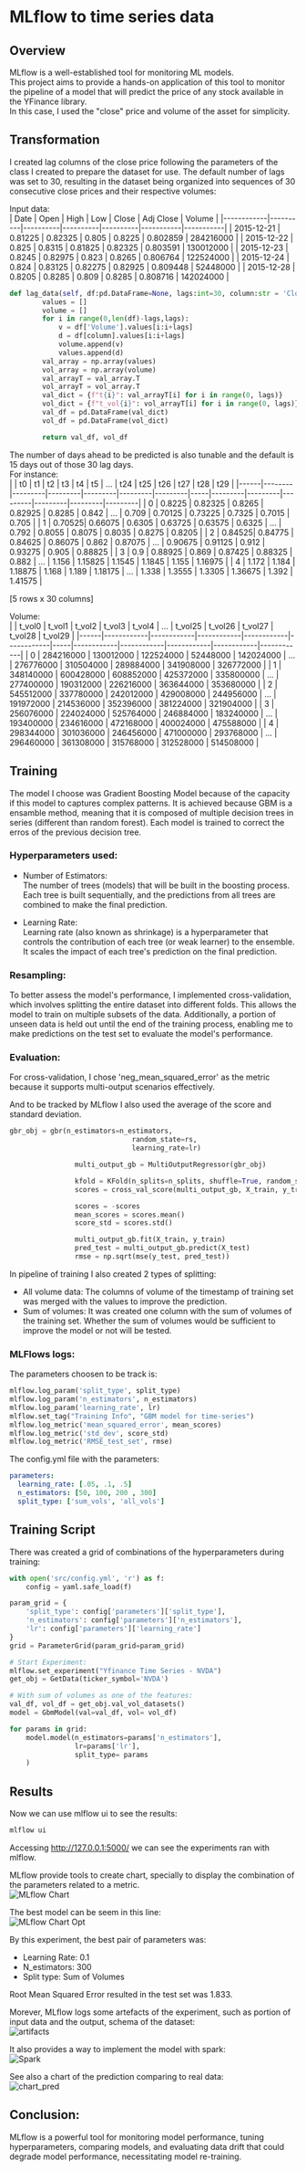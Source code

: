 # MLflow to time series data  
  
## Overview  
MLflow is a well-established tool for monitoring ML models.  
This project aims to provide a hands-on application of this tool to monitor the pipeline of a model that will predict the price of any stock available in the YFinance library.  
In this case, I used the "close" price and volume of the asset for simplicity.   
  
## Transformation  
I created lag columns of the close price following the parameters of the class I created to prepare the dataset for use. The default number of lags was set to 30, resulting in the dataset being organized into sequences of 30 consecutive close prices and their respective volumes:  
  
Input data:  
| Date       | Open     | High     | Low      | Close    | Adj Close | Volume    |
|------------|----------|----------|----------|----------|-----------|-----------|
| 2015-12-21 | 0.81225  | 0.82325  | 0.805    | 0.8225   | 0.802859  | 284216000 |
| 2015-12-22 | 0.825    | 0.8315   | 0.81825  | 0.82325  | 0.803591  | 130012000 |
| 2015-12-23 | 0.8245   | 0.82975  | 0.823    | 0.8265   | 0.806764  | 122524000 |
| 2015-12-24 | 0.824    | 0.83125  | 0.82275  | 0.82925  | 0.809448  | 52448000  |
| 2015-12-28 | 0.8205   | 0.8285   | 0.809    | 0.8285   | 0.808716  | 142024000 |
  
```python   
def lag_data(self, df:pd.DataFrame=None, lags:int=30, column:str = 'Close'):
        values = []
        volume = []
        for i in range(0,len(df)-lags,lags):
            v = df['Volume'].values[i:i+lags]
            d = df[column].values[i:i+lags]
            volume.append(v)
            values.append(d)
        val_array = np.array(values)
        vol_array = np.array(volume)
        val_arrayT = val_array.T
        vol_arrayT = vol_array.T
        val_dict = {f"t{i}": val_arrayT[i] for i in range(0, lags)}
        vol_dict = {f"t_vol{i}": vol_arrayT[i] for i in range(0, lags)}
        val_df = pd.DataFrame(val_dict)
        vol_df = pd.DataFrame(vol_dict)

        return val_df, vol_df
```
  
The number of days ahead to be predicted is also tunable and the default is 15 days out of those 30 lag days.  
For instance:  
|      |   t0   |   t1    |   t2    |   t3    |   t4    |   t5    | ... |   t24   |   t25   |   t26   |   t27   |   t28   |   t29   |
|------|--------|---------|---------|---------|---------|---------|-----|---------|---------|---------|---------|---------|---------|
|  0   | 0.8225 | 0.82325 | 0.8265  | 0.82925 | 0.8285  | 0.842   | ... | 0.709   | 0.70125 | 0.73225 | 0.7325  | 0.7015  | 0.705   |
|  1   | 0.70525| 0.66075 | 0.6305  | 0.63725 | 0.63575 | 0.6325  | ... | 0.792   | 0.8055  | 0.8075  | 0.8035  | 0.8275  | 0.8205  |
|  2   | 0.84525| 0.84775 | 0.84625 | 0.86075 | 0.862   | 0.87075 | ... | 0.90675 | 0.91125 | 0.912   | 0.93275 | 0.905   | 0.88825 |
|  3   | 0.9    | 0.88925 | 0.869   | 0.87425 | 0.88325 | 0.882   | ... | 1.156   | 1.15825 | 1.1545  | 1.1845  | 1.155   | 1.16975 |
|  4   | 1.172  | 1.184   | 1.18875 | 1.168   | 1.189   | 1.18175 | ... | 1.338   | 1.3555  | 1.3305  | 1.36675 | 1.392   | 1.41575 |  
  
[5 rows x 30 columns]  
   
Volume:  
|      |   t_vol0   |   t_vol1   |   t_vol2   |   t_vol3   |   t_vol4   | ... |   t_vol25  |   t_vol26  |   t_vol27  |   t_vol28  |   t_vol29  |
|------|------------|------------|------------|------------|------------|-----|------------|------------|------------|------------|------------|
|  0   | 284216000  | 130012000  | 122524000  | 52448000   | 142024000  | ... | 276776000  | 310504000  | 289884000  | 341908000  | 326772000  |
|  1   | 348140000  | 600428000  | 608852000  | 425372000  | 335800000  | ... | 277400000  | 190312000  | 226216000  | 363644000  | 353680000  |
|  2   | 545512000  | 337780000  | 242012000  | 429008000  | 244956000  | ... | 191972000  | 214536000  | 352396000  | 381224000  | 321904000  |
|  3   | 256076000  | 224024000  | 525764000  | 246884000  | 183240000  | ... | 193400000  | 234616000  | 472168000  | 400024000  | 475588000  |
|  4   | 298344000  | 301036000  | 246456000  | 471000000  | 293768000  | ... | 296460000  | 361308000  | 315768000  | 312528000  | 514508000  |
  
##  Training  
The model I choose was Gradient Boosting Model because of the capacity if this model to captures complex patterns. It is achieved because GBM is a ensamble method, meaning that it is composed of multiple decision trees in series (different than random forest). Each model is trained to correct the erros of the previous decision tree.  
  
### Hyperparameters used:
- Number of Estimators:  
The number of trees (models) that will be built in the boosting process. Each tree is built sequentially, and the predictions from all trees are combined to make the final prediction.
  
- Learning Rate:  
Learning rate (also known as shrinkage) is a hyperparameter that controls the contribution of each tree (or weak learner) to the ensemble. It scales the impact of each tree's prediction on the final prediction.  
  
### Resampling:  
To better assess the model's performance, I implemented cross-validation, which involves splitting the entire dataset into different folds. This allows the model to train on multiple subsets of the data. Additionally, a portion of unseen data is held out until the end of the training process, enabling me to make predictions on the test set to evaluate the model's performance.  


### Evaluation:  
For cross-validation, I chose 'neg_mean_squared_error' as the metric because it supports multi-output scenarios effectively.  
  
And to be tracked by MLflow I also used the average of the score and standard deviation.  
  
```python
gbr_obj = gbr(n_estimators=n_estimators, 
                              random_state=rs, 
                              learning_rate=lr)

                multi_output_gb = MultiOutputRegressor(gbr_obj)

                kfold = KFold(n_splits=n_splits, shuffle=True, random_state=rs)
                scores = cross_val_score(multi_output_gb, X_train, y_train, cv=kfold, scoring='neg_mean_squared_error')

                scores = -scores
                mean_scores = scores.mean()
                score_std = scores.std()

                multi_output_gb.fit(X_train, y_train)
                pred_test = multi_output_gb.predict(X_test)
                rmse = np.sqrt(mse(y_test, pred_test))
```
  
In pipeline of training I also created 2 types of splitting:  
- All volume data: The columns of volume of the timestamp of training set was merged with the values to improve the prediction.  
- Sum of volumes: It was created one column with the sum of volumes of the training set.
Whether the sum of volumes would be sufficient to improve the model or not will be tested.  
  
### MLFlows logs:  
The parameters choosen to be track is:  
```python
mlflow.log_param('split_type', split_type)
mlflow.log_param('n_estimators', n_estimators)
mlflow.log_param('learning_rate', lr)
mlflow.set_tag("Training Info", "GBM model for time-series")
mlflow.log_metric('mean_squared_error', mean_scores)
mlflow.log_metric('std_dev', score_std)
mlflow.log_metric('RMSE_test_set', rmse)
```
  
The config.yml file with the parameters:  
  
```yaml
parameters:
  learning_rate: [.05, .1, .5]
  n_estimators: [50, 100, 200 , 300]
  split_type: ['sum_vols', 'all_vols']
```
  
## Training Script
  
There was created a grid of combinations of the hyperparameters during training:  
```python
with open('src/config.yml', 'r') as f:
    config = yaml.safe_load(f)

param_grid = {
    'split_type': config['parameters']['split_type'],
    'n_estimators': config['parameters']['n_estimators'],
    'lr': config['parameters']['learning_rate']
}
grid = ParameterGrid(param_grid=param_grid)

# Start Experiment:
mlflow.set_experiment("Yfinance Time Series - NVDA")
get_obj = GetData(ticker_symbol='NVDA')

# With sum of volumes as one of the features:
val_df, vol_df = get_obj.val_vol_datasets()
model = GbmModel(val=val_df, vol= vol_df)

for params in grid:
    model.model(n_estimators=params['n_estimators'], 
                lr=params['lr'], 
                split_type= params
    )
```
  
## Results  
Now we can use mlflow ui to see the results:  
```bash
mlflow ui
```
Accessing http://127.0.0.1:5000/ we can see the experiments ran with mlflow.  
  
MLflow provide tools to create chart, specially to display the combination of the parameters related to a metric.  
![MLflow Chart](chart_mlflow.png)  

The best model can be seem in this line:  
![MLflow Chart Opt](opt_model.png)  
  
By this experiment, the best pair of parameters was:  
- Learning Rate: 0.1  
- N_estimators: 300  
- Split type: Sum of Volumes  
  
Root Mean Squared Error resulted in the test set was 1.833.  
  
Morever, MLflow logs some artefacts of the experiment, such as portion of input data and the output, schema of the dataset:  
![artifacts](artifacts.png)  
  
It also provides a way to implement the model with spark:  
![Spark](spark.png)  
  
See also a chart of the prediction comparing to real data:  
![chart_pred](pred.png)  
  
## Conclusion:  
MLflow is a powerful tool for monitoring model performance, tuning hyperparameters, comparing models, and evaluating data drift that could degrade model performance, necessitating model re-training.  






